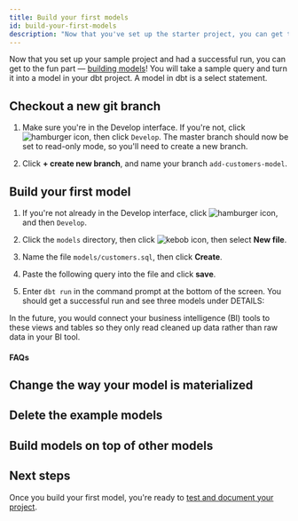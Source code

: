 ```yaml
---
title: Build your first models
id: build-your-first-models
description: "Now that you've set up the starter project, you can get to the fun part — building models!"
---
```


Now that you set up your sample project and had a successful run, you can get to the fun part — [building models](building-models)! You will take a sample query and turn it into a model in your dbt project. A model in dbt is a select statement.

## Checkout a new git branch

1. Make sure you're in the Develop interface. If you're not, click ![hamburger icon](/img/hamburger-icon.png), then click `Develop`. The master branch should now be set to read-only mode, so you'll need to create a new branch.

2. Click **+ create new branch**, and name your branch `add-customers-model`.
    <div style={{maxWidth: '400px'}}>
    <Lightbox src="/img/checkout-branch-dbt-cloud.png" title="Checkout a new branch" />
    </div>

## Build your first model

1. If you're not already in the Develop interface, click ![hamburger icon](/img/hamburger-icon.png), and then `Develop`.
2. Click the `models` directory, then click ![kebob icon](/img/kebob-menu.png), then select **New file**.  
3. Name the file `models/customers.sql`, then click **Create**.
4. Paste the following query into the file and click **save**.
    
    <Snippet src="tutorial-sql-query" />

5. Enter `dbt run` in the command prompt at the bottom of the screen. You should get a successful run and see three models under DETAILS:
    <div style={{maxWidth: '400px'}}>
    <Lightbox src="/img/first-model-dbt-cloud.png" title="A successful run with dbt Cloud" />
    </div>

In the future, you would connect your business intelligence (BI) tools to these views and tables so they only read cleaned up data rather than raw data in your BI tool.

#### FAQs

<FAQ src="runs/checking-logs" />
<FAQ src="project/which-schema" />
<FAQ src="models/create-a-schema" />
<FAQ src="models/run-downtime" />
<FAQ src="troubleshooting/sql-errors" />

## Change the way your model is materialized

<Snippet src="tutorial-change-way-model-materialized" />

## Delete the example models

<Snippet src="tutorial-delete-example-models" />

## Build models on top of other models

<Snippet src="tutorial-build-models-atop-other-models" />

## Next steps

Once you build your first model, you're ready to [test and document your project](guides/getting-started/building-your-first-project/test-and-document-your-project).

<Snippet src="tutorial-next-steps-1st-model" />
